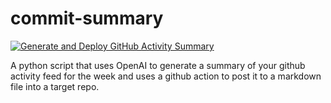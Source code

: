 # commit-summary
[![Generate and Deploy GitHub Activity Summary](https://github.com/Rvndyr/commit-summary/actions/workflows/generate_summary.yml/badge.svg?branch=main)](https://github.com/Rvndyr/commit-summary/actions/workflows/generate_summary.yml)

A python script that uses OpenAI to generate a summary of your github activity feed for the week and uses a github action to post it to a markdown file into a target repo. 